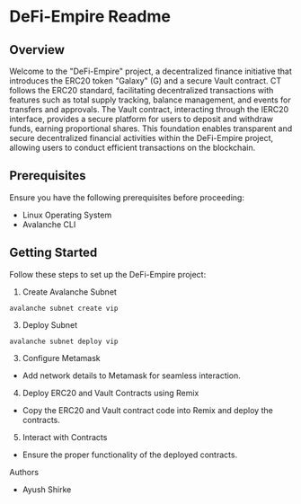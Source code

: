 # DeFi-Empire Readme

## Overview
Welcome to the "DeFi-Empire" project, a decentralized finance initiative that introduces the ERC20 token "Galaxy" (G) and a secure Vault contract. CT follows the ERC20 standard, facilitating decentralized transactions with features such as total supply tracking, balance management, and events for transfers and approvals. The Vault contract, interacting through the IERC20 interface, provides a secure platform for users to deposit and withdraw funds, earning proportional shares. This foundation enables transparent and secure decentralized financial activities within the DeFi-Empire project, allowing users to conduct efficient transactions on the blockchain.

## Prerequisites
Ensure you have the following prerequisites before proceeding:

- Linux Operating System
- Avalanche CLI
## Getting Started
Follow these steps to set up the DeFi-Empire project:

1. Create Avalanche Subnet
```
avalanche subnet create vip
```

3. Deploy Subnet
```
avalanche subnet deploy vip
```
3. Configure Metamask
- Add network details to Metamask for seamless interaction.

4. Deploy ERC20 and Vault Contracts using Remix
- Copy the ERC20 and Vault contract code into Remix and deploy the contracts.

5. Interact with Contracts
- Ensure the proper functionality of the deployed contracts.

Authors
- Ayush Shirke

